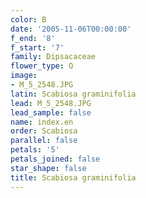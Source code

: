 ```yaml
---
color: B
date: '2005-11-06T00:00:00'
f_end: '8'
f_start: '7'
family: Dipsacaceae
flower_type: O
image:
- M_5_2548.JPG
latin: Scabiosa graminifolia
lead: M_5_2548.JPG
lead_sample: false
name: index.en
order: Scabiosa
parallel: false
petals: '5'
petals_joined: false
star_shape: false
title: Scabiosa graminifolia
---
```

